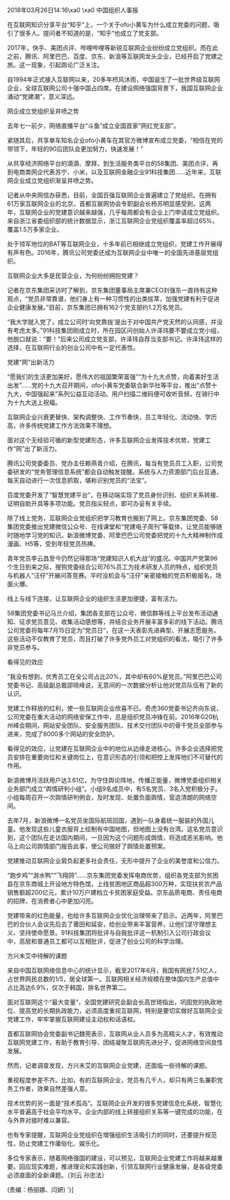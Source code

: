 2018年03月26日14:16\xa0 \xa0 中国组织人事报

在互联网知识分享平台“知乎”上，一个关于ofo小黄车为什么成立党委的问题，吸引了很多人。提问者不知道的是，“知乎”也成立了党支部。

2017年，快手、美团点评、哔哩哔哩等新锐互联网企业纷纷成立党组织。而在此之前，腾讯、阿里巴巴、百度、京东、新浪等互联网龙头企业，已经开启了党建之旅。这一现象，引起舆论广泛关注。

自1994年正式接入互联网以来，20多年栉风沐雨，中国诞生了一批世界级互联网企业，全球互联网公司十强中国占四席。在建设网络强国背景下，我国互联网企业涌动“党建潮”，意义深远。

网企成立党组织呈井喷之势

去年七一前夕，网络直播平台“斗鱼”成立全国首家“网红党支部”。

紧随其后，共享单车知名企业ofo小黄车在其官方微博宣布成立党委，“相信在党的带领下，年轻的90后团队会更加努力，快速发展！”

从共享经济网络平台的滴滴、摩拜，到生活服务类平台的58集团、美团点评，再到电商类网企代表苏宁、小米，以及互联网金融企业91科技集团……近年来，互联网企业成立党组织渐呈井喷之势。

记者从中央网信办获悉，目前，全国百强互联网企业普遍建立了党组织。在拥有61万家互联网企业的北京，首都互联网协会专职副会长杨苏明显感受到，这两年，互联网企业的党建意识越来越强，几乎每周都会有企业上门申请成立党组织。来自浙江省委组织部的统计数据显示，浙江互联网企业党组织覆盖率超过65%，覆盖1.5万多家企业。

处于领军地位的BAT等互联网企业，十多年前已相继成立党组织，党建工作开展得有声有色。2016年，腾讯公司党委还成为互联网企业中唯一的全国先进基层党组织。

互联网企业大多是民营企业，为何纷纷拥抱党建？

记者在京东集团采访时了解到，京东集团董事局主席兼CEO刘强东一直持有这种观点，“党员非常靠谱，他们身上有一种习惯性的出类拔萃，加强党建有利于促进企业健康发展。”目前，京东集团已拥有162个党支部约1.2万名党员。

“我大学就入党了，成立公司时‘向党靠拢’是出于对中国共产党天然的认同感，并没有考虑太多。”91科技集团刚成立时，所在园区问创始人许泽玮要不要成立党小组，他脱口就说：“要！”后来公司成立党支部，许泽玮自荐当支部书记。许泽玮这样的选择，在互联网行业的创业公司中有一定代表性。

党建“网”出新活力

“愿我们的生活更加美好，愿伟大的祖国繁荣富强”“为十九大点赞，向着美好生活出发”……党的十九大召开期间，ofo小黄车党委联合新华社等平台，推出“点赞十九大，中国强起来”系列公益互动活动。用户扫描二维码便可收听音频，在骑行中为十九大送上祝福。

互联网企业兴衰更替快、架构调整快、工作节奏快，员工年轻化、流动快、学历高，许多传统党建工作方法效果不理想。

面对这个无经验可循的新型党建形态，许多互联网企业发挥技术优势，党建工作“网”出了新活力。

腾讯公司党委委员、党办主任赖燕青介绍，在腾讯，每当有党员员工入职，公司党委研发的“党务管理信息系统”都会自动触发提醒。系统与人力资源部门后台互通，每天自动进行一次信息抓取，堪称识别党员的“法宝”。

百度党委开发了“智慧党建平台”，在移动端实现了党员身份识别、组织关系转接、证明自助开具等多项功能。党员指尖轻点，即可办妥有关手续。

除了线上党务，互联网企业党组织把学习教育也搬到了网上。京东集团党委、58集团党委推出党建微信公众号、在线课堂和“党建电子周刊”等载体，让党员能够随时随地学习党的知识。新浪微博党委、阿里巴巴公司党委把党的十九大精神制作成漫画、H5等，受到年轻党员热捧。

青年党员李云昌至今仍然记得那场“党建知识人机大战”的盛况。中国共产党第96个生日到来之际，搜狗党委结合公司76%员工为技术研发人员的特点，组织党员与机器人“汪仔”开展问答竞赛。平时没机会与“汪仔”亲密接触的党员积极报名，场面火爆。

线上与线下连接，让互联网企业的组织生活更加便捷，富有活力。

58集团党委书记马兰介绍，集团各支部在公众号、微信群等线上平台发布活动通知、征求党员意见、收集活动感想等，并结合业务开展丰富多彩的线下活动。腾讯公司党委将每年7月15日定为“党员日”，在这一天表彰先进典型、开展志愿服务。这些活动不仅教育了党员，而且打破了许多党外员工对党组织的看法，吸引了许多非党员参与。

看得见的效应

“我没有想到，优秀员工在全公司占比20%，其中却有60%是党员。”阿里巴巴公司党委书记、高级副总裁邵晓峰说，无意间的一次数据分析让他对党员队伍有了新的认识。

党建工作释放的红利，使一些互联网企业欣喜不已。奇虎360党委书记齐向东说，公司党委在重大活动的网络安保工作中，总是组织党员冲锋在前。2016年G20杭州峰会期间，网站安全团队、安全服务团队、技术交付团队中的骨干党员全部参与进来，完成了8000多个网站的安全防护。

看得见的效应，让党建在互联网企业中的地位从边缘走进核心。许多企业选择把党员安排在重要岗位和关键岗位上，在意识形态的引领和把控上发挥他们不可替代的作用。

新浪微博月活跃用户达3.61亿，为守住舆论阵地，传播正能量，微博党委组织相关业务部门成立“舆情研判小组”。小组9名成员中，有5名党员、3名入党积极分子。小组每周召开一次舆情研判例会，及时发现、处置负面舆情，营造清朗的网络空间。

去年7月，新浪微博一名党员坐国际航班回国，遇到一队身着统一服装的外国儿童。他发现这些儿童衣服背上绘制有中国地图，但地图上没有台湾。这名党员意识到，这个团队在走访国内期间，一旦因为这个问题形成舆情，将造成恶劣影响。他马上向公司舆情部门报告此事，使公司做好了舆情处置预案。

党建推动互联网企业肩负起更多社会责任，无形中提升了企业的美誉度和公信力。

“跑步鸡”“游水鸭”“飞翔鸽”……京东集团党委发挥电商优势，组织各党支部为贫困县在京东商城上开设地方特色馆，上线贫困地区商品超300万种，实现扶贫农产品销售额超200亿元，累计10万户建档立卡贫困家庭受益。京东品质电商、责任电商的招牌，在消费者心中更加闪亮。

党建带来的红色能量，也给许多互联网企业优化治理带来了启示。近两年，阿里巴巴的合伙人会议先后去了莆田和延安，给创业带来丰富营养，让他们坚守理想主义、坚持使命愿景。91科技集团将批评与自我批评这一机制引入公司行政会议中，高层和普通员工都可以互相批评，促进了创业公司的科学治理。

方兴未艾中待解的课题

来自中国互联网络信息中心的统计显示，截至2017年6月，我国有网民7.51亿人，占世界网民总数的1/5，居全球第一。互联网相关经济规模在整体国内生产总值中占比高达6.9%，仅次于韩国，排名世界第二。

面对互联网这个“最大变量”，全国党建研究会副会长高世琦指出，巩固党的执政地位、提高党的长期执政能力，必须高度重视互联网，特别是要切实做好互联网企业党建工作，牢牢掌握互联网建设主动权和话语权。

首都互联网协会党委副书记魏莞表示，互联网从业人员多为高精尖人才，有效推动互联网党建工作，有助于教育引导、团结凝聚互联网先进分子，促进网络空间良性发展。

然而，记者调查发现，方兴未艾的互联网企业党建，还面临一些待解的课题。

重视程度参差不齐。比如，有的互联网企业，党员有几千人，却只有两三名兼职党务工作者，效果自然差强人意。

技术优势的另一面是“技术孤岛”。互联网企业开发的很多党建信息化系统，智慧化水平普遍高于社会平均水平。企业内部的线上转接组织关系等一键完成的功能，在与外界对接时难以兼容。

也有专家提醒，互联网企业党组织在增强组织生活吸引力的同时，还要提升规范性，防止党建工作庸俗化、娱乐化。

多位专家表示，随着网络强国的建设，可以预见，互联网企业党建工作将越来越重要。回应现实难题，推进理论和实践创新，引领互联网行业健康发展，是各级党委必须直面的全新课题。（刘云 孙忠法）

(责编：杨丽娜、闫妍) '}]